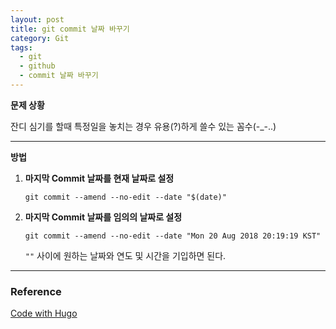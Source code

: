 ```yaml
---
layout: post
title: git commit 날짜 바꾸기
category: Git
tags:
  - git
  - github
  - commit 날짜 바꾸기
---
```










**문제 상황**

잔디 심기를 할때 특정일을 놓치는 경우 유용(?)하게 쓸수 있는 꼼수(-_-..)

---



**방법**

1. **마지막 Commit 날짜를 현재 날짜로 설정**

   `git commit --amend --no-edit --date "$(date)"`

2. **마지막 Commit 날짜를 임의의 날짜로 설정**

   `git commit --amend --no-edit --date "Mon 20 Aug 2018 20:19:19 KST"`

   `""` 사이에 원하는 날짜와 연도 및 시간을 기입하면 된다.



---

### Reference

[Code with Hugo](https://codewithhugo.com/change-the-date-of-a-git-commit/)
